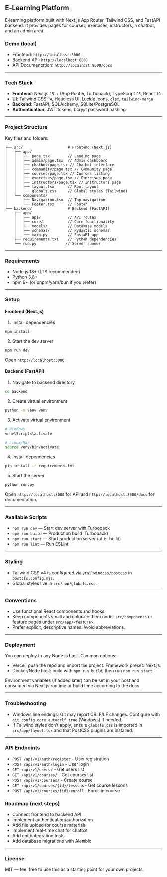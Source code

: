 ## E‑Learning Platform

E‑learning platform built with Next.js App Router, Tailwind CSS, and FastAPI backend. It provides pages for courses, exercises, instructors, a chatbot, and an admin area.

### Demo (local)
- Frontend: `http://localhost:3000`
- Backend API: `http://localhost:8000`
- API Documentation: `http://localhost:8000/docs`

---

### Tech Stack
- **Frontend**: Next.js `15.x` (App Router, Turbopack), TypeScript `^5`, React `19`
- **UI**: Tailwind CSS `^4`, Headless UI, Lucide Icons, `clsx`, `tailwind-merge`
- **Backend**: FastAPI, SQLAlchemy, SQLite/PostgreSQL
- **Authentication**: JWT tokens, bcrypt password hashing

---

### Project Structure
Key files and folders:

```
├── src/                    # Frontend (Next.js)
│   ├── app/
│   │   ├── page.tsx        // Landing page
│   │   ├── admin/page.tsx  // Admin dashboard
│   │   ├── chatbot/page.tsx // Chatbot interface
│   │   ├── community/page.tsx // Community page
│   │   ├── courses/page.tsx // Courses listing
│   │   ├── exercises/page.tsx // Exercises page
│   │   ├── instructors/page.tsx // Instructors page
│   │   ├── layout.tsx      // Root layout
│   │   └── globals.css     // Global styles (Tailwind)
│   └── components/
│       ├── Navigation.tsx  // Top navigation
│       └── Footer.tsx      // Footer
└── backend/                # Backend (FastAPI)
    ├── app/
    │   ├── api/            // API routes
    │   ├── core/           // Core functionality
    │   ├── models/         // Database models
    │   ├── schemas/        // Pydantic schemas
    │   └── main.py         // FastAPI app
    ├── requirements.txt    // Python dependencies
    └── run.py             // Server runner
```

---

### Requirements
- Node.js 18+ (LTS recommended)
- Python 3.8+
- npm 9+ (or pnpm/yarn/bun if you prefer)

---

### Setup

#### Frontend (Next.js)
1) Install dependencies
```bash
npm install
```

2) Start the dev server
```bash
npm run dev
```

Open `http://localhost:3000`.

#### Backend (FastAPI)
1) Navigate to backend directory
```bash
cd backend
```

2) Create virtual environment
```bash
python -m venv venv
```

3) Activate virtual environment
```bash
# Windows
venv\Scripts\activate

# Linux/Mac
source venv/bin/activate
```

4) Install dependencies
```bash
pip install -r requirements.txt
```

5) Start the server
```bash
python run.py
```

Open `http://localhost:8000` for API and `http://localhost:8000/docs` for documentation.

---

### Available Scripts
- `npm run dev` — Start dev server with Turbopack
- `npm run build` — Production build (Turbopack)
- `npm run start` — Start production server (after build)
- `npm run lint` — Run ESLint

---

### Styling
- Tailwind CSS v4 is configured via `@tailwindcss/postcss` in `postcss.config.mjs`.
- Global styles live in `src/app/globals.css`.

---

### Conventions
- Use functional React components and hooks.
- Keep components small and colocate them under `src/components` or feature pages under `src/app/<feature>`.
- Prefer explicit, descriptive names. Avoid abbreviations.

---

### Deployment
You can deploy to any Node.js host. Common options:

- Vercel: push the repo and import the project. Framework preset: Next.js.
- Docker/Node host: build with `npm run build`, then run `npm run start`.

Environment variables (if added later) can be set in your host and consumed via Next.js runtime or build‑time according to the docs.

---

### Troubleshooting
- Windows line endings: Git may report CRLF/LF changes. Configure with `git config core.autocrlf true` (Windows) if needed.
- If Tailwind styles don’t apply, ensure `globals.css` is imported in `src/app/layout.tsx` and that PostCSS plugins are installed.

---

### API Endpoints
- `POST /api/v1/auth/register` - User registration
- `POST /api/v1/auth/login` - User login
- `GET /api/v1/users/` - Get users list
- `GET /api/v1/courses/` - Get courses list
- `POST /api/v1/courses/` - Create course
- `GET /api/v1/courses/{id}/lessons` - Get course lessons
- `POST /api/v1/courses/{id}/enroll` - Enroll in course

### Roadmap (next steps)
- Connect frontend to backend API
- Implement authentication/authorization
- Add file upload for course materials
- Implement real-time chat for chatbot
- Add unit/integration tests
- Add database migrations with Alembic

---

### License
MIT — feel free to use this as a starting point for your own projects.
